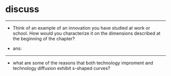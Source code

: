 # discuss
---
+ Think of an example of an innovation you have studied at work or school. How would you characterize it on the dimensions described at the beginning of the chapter?

+ ans: 


---
+ what are some of the reasons that both technology improment and technology diffusion exhibit s-shaped curves?


